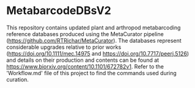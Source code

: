 # MetabarcodeDBsV2

This repository contains updated plant and arthropod metabarcoding reference databases produced using the MetaCurator pipeline (https://github.com/RTRichar/MetaCurator). The databases represent considerable upgrades relative to prior works (https://doi.org/10.1111/mec.14975 and https://doi.org/10.7717/peerj.5126) and details on their production and contents can be found at https://www.biorxiv.org/content/10.1101/672782v1. Refer to the 'Workflow.md' file of this project to find the commands used during curation. 
